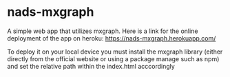 # nads-mxgraph

A simple web app that utilizes mxgraph. Here is a link for the online deployment of the app on heroku: https://nads-mxgraph.herokuapp.com/

To deploy it on your local device you must install the mxgraph library (either directly from the official website or using a package manage such as npm) and set the relative path within the index.html acccordingly
